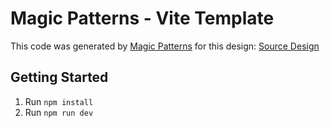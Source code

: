 # Magic Patterns - Vite Template

This code was generated by [Magic Patterns](https://magicpatterns.com) for this design: [Source Design](https://www.magicpatterns.com/c/wej5ez6rfl4m4pebruxaon)

## Getting Started

1. Run `npm install`
2. Run `npm run dev`
